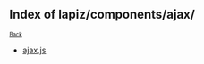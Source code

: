 ## Index of lapiz/components/ajax/

<sub><sup>[Back](../index.md)</sup></sub>

* [ajax.js](ajax.js.md)